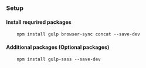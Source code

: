 ### Setup 

#### Install requrired packages
```
    npm install gulp browser-sync concat --save-dev
```

#### Additional packages (Optional packages)
```
    npm install gulp-sass --save-dev
```


